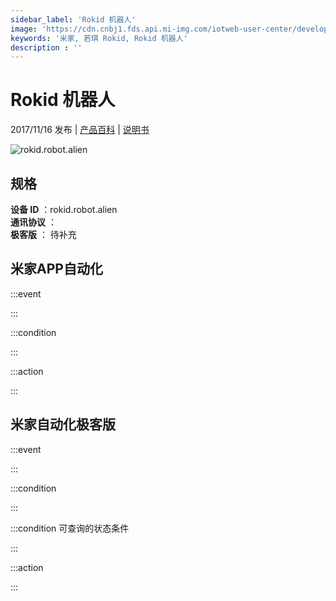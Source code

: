 ```yaml
---
sidebar_label: 'Rokid 机器人'
image: 'https://cdn.cnbj1.fds.api.mi-img.com/iotweb-user-center/developer_1678870888782KE4kD8oK.png?GalaxyAccessKeyId=AKVGLQWBOVIRQ3XLEW&Expires=9223372036854775807&Signature=5Ub58P/9q3eqyXVX1OdbXB+1O0s='
keywords: '米家, 若琪 Rokid, Rokid 机器人'
description : ''
---
```

# Rokid 机器人

2017/11/16 发布 | [产品百科](https://home.mi.com/webapp/content/baike/product/index.html?model=rokid.robot.alien/) | [说明书](https://home.mi.com/views/introduction.html?model=rokid.robot.alien&region=cn)

![rokid.robot.alien](https://cdn.cnbj1.fds.api.mi-img.com/iotweb-user-center/developer_1678870888782KE4kD8oK.png?GalaxyAccessKeyId=AKVGLQWBOVIRQ3XLEW&Expires=9223372036854775807&Signature=5Ub58P/9q3eqyXVX1OdbXB+1O0s=)

## 规格  
> 
**设备 ID** ：rokid.robot.alien  
**通讯协议** ：  
**极客版**  ： 待补充 


## 米家APP自动化  

:::event  

:::

:::condition  

:::

:::action   

:::

## 米家自动化极客版  

:::event  

:::

:::condition  

:::

:::condition 可查询的状态条件  

:::

:::action  

:::

        
